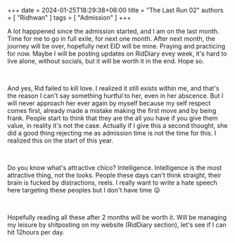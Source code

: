 +++ 
date = 2024-01-25T18:29:38+06:00
title = "The Last Run 02"
authors = [ "Ridhwan" ]
tags = [ "Admission" ]
+++


A lot happpened since the admission started, and I am on the last month. Time for me to go in full exile, for next one month. After next month, the journey will be over, hopefully next EID will be mine. Praying and practicing for now. Maybe I will be posting updates on RidDiary evey week, it's hard to live alone, without socials, but it will be worth it in the end. Hope so.

<br>

And yes, Rid failed to kill love. I realized it still exists within me, and that's the reason I can't say something hurtful to her, even in her abscence. But I will never approach her ever again by myself because my self respect comes first, already made a mistake making the first move and by being frank. People start to think that they are the all you have if you give them value, in reality it's not the case. Actually if I give this a second thought, she did a good thing rejecting me as admission time is not the time for this. I realized this on the start of this year.

<br>

Do you know what's attractive chico? Intelligence. Intelligence is the most attractive thing, not the looks. People these days can't think straight, their brain is fucked by distractions, reels. I really want to write a hate speech here targeting these peoples but I don't have time 😛

<br>

Hopefully reading all these after 2 months will be worth it. Will be managing my leisure by shitposting on my website (RidDiary section), let's see if I can hit 12hours per day.